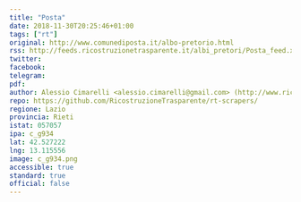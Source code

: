 ```yaml
---
title: "Posta"
date: 2018-11-30T20:25:46+01:00
tags: ["rt"]
original: http://www.comunediposta.it/albo-pretorio.html
rss: http://feeds.ricostruzionetrasparente.it/albi_pretori/Posta_feed.xml
twitter: 
facebook: 
telegram: 
pdf: 
author: Alessio Cimarelli <alessio.cimarelli@gmail.com> (http://www.ricostruzionetrasparente.it)
repo: https://github.com/RicostruzioneTrasparente/rt-scrapers/
regione: Lazio
provincia: Rieti
istat: 057057
ipa: c_g934
lat: 42.527222
lng: 13.115556
image: c_g934.png
accessible: true
standard: true
official: false
---
```

